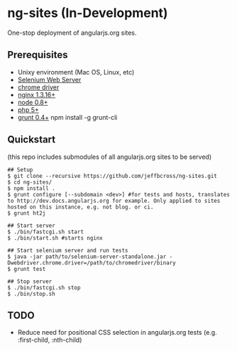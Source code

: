 # ng-sites (In-Development)
One-stop deployment of angularjs.org sites.

## Prerequisites

 * Unixy environment (Mac OS, Linux, etc)
 * [Selenium Web Server](https://code.google.com/p/selenium/downloads/list)
 * [chrome driver](https://code.google.com/p/chromedriver/downloads/list)
 * [nginx 1.3.16+](http://nginx.org)
 * [node 0.8+](http://nodejs.org)
 * [php 5+](http://php.net/)
 * [grunt 0.4+](http://gruntjs.com) npm install -g grunt-cli

## Quickstart

(this repo includes submodules of all angularjs.org sites to be served)

    ## Setup
    $ git clone --recursive https://github.com/jeffbcross/ng-sites.git
    $ cd ng-sites/
    $ npm install .
    $ grunt configure [--subdomain <dev>] #for tests and hosts, translates to http://dev.docs.angularjs.org for example. Only applied to sites hosted on this instance, e.g. not blog. or ci.
    $ grunt ht2j

    ## Start server
    $ ./bin/fastcgi.sh start
    $ ./bin/start.sh #starts nginx
    
    ## Start selenium server and run tests
    $ java -jar path/to/selenium-server-standalone.jar -Dwebdriver.chrome.driver=/path/to/chromedriver/binary
    $ grunt test

    ## Stop server
    $ ./bin/fastcgi.sh stop
    $ ./bin/stop.sh

## TODO

  * Reduce need for positional CSS selection in angularjs.org tests (e.g. :first-child, :nth-child)
